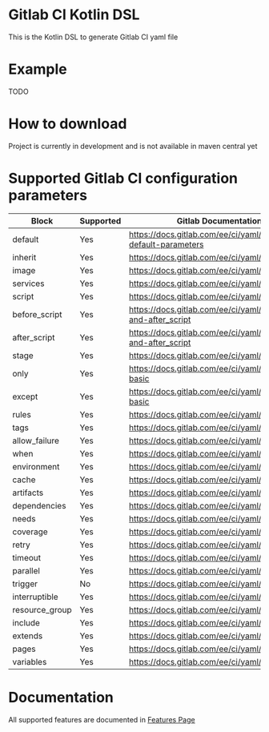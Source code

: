 # Gitlab CI Kotlin DSL

This is the Kotlin DSL to generate Gitlab CI yaml file

# Example

TODO

# How to download

Project is currently in development and is not available in maven central yet

# Supported Gitlab CI configuration parameters

| Block          | Supported | Gitlab Documentation link                                            |
| -------------- | --------- |--------------------------------------------------------------------- |
| default        | Yes       | <https://docs.gitlab.com/ee/ci/yaml/#setting-default-parameters>     |
| inherit        | Yes       | <https://docs.gitlab.com/ee/ci/yaml/#inherit>                        |
| image          | Yes       | <https://docs.gitlab.com/ee/ci/yaml/#image>                          |
| services       | Yes       | <https://docs.gitlab.com/ee/ci/yaml/#services>                       |
| script         | Yes       | <https://docs.gitlab.com/ee/ci/yaml/#script>                         |
| before_script  | Yes       | <https://docs.gitlab.com/ee/ci/yaml/#before_script-and-after_script> |
| after_script   | Yes       | <https://docs.gitlab.com/ee/ci/yaml/#before_script-and-after_script> |
| stage          | Yes       | <https://docs.gitlab.com/ee/ci/yaml/#stage>                          |
| only           | Yes       | <https://docs.gitlab.com/ee/ci/yaml/#onlyexcept-basic>               |
| except         | Yes       | <https://docs.gitlab.com/ee/ci/yaml/#onlyexcept-basic>               |
| rules          | Yes       | <https://docs.gitlab.com/ee/ci/yaml/#rules>                          |
| tags           | Yes       | <https://docs.gitlab.com/ee/ci/yaml/#tags>                           |
| allow_failure  | Yes       | <https://docs.gitlab.com/ee/ci/yaml/#allow_failure>                  |
| when           | Yes       | <https://docs.gitlab.com/ee/ci/yaml/#when>                           |
| environment    | Yes       | <https://docs.gitlab.com/ee/ci/yaml/#environment>                    |
| cache          | Yes       | <https://docs.gitlab.com/ee/ci/yaml/#cache>                          |
| artifacts      | Yes       | <https://docs.gitlab.com/ee/ci/yaml/#artifacts>                      |
| dependencies   | Yes       | <https://docs.gitlab.com/ee/ci/yaml/#dependencies>                   |
| needs          | Yes       | <https://docs.gitlab.com/ee/ci/yaml/#needs>                          |
| coverage       | Yes       | <https://docs.gitlab.com/ee/ci/yaml/#coverage>                       |
| retry          | Yes       | <https://docs.gitlab.com/ee/ci/yaml/#retry>                          |
| timeout        | Yes       | <https://docs.gitlab.com/ee/ci/yaml/#timeout>                        |
| parallel       | Yes       | <https://docs.gitlab.com/ee/ci/yaml/#parallel>                       |
| trigger        | No        | <https://docs.gitlab.com/ee/ci/yaml/#trigger>                        |
| interruptible  | Yes       | <https://docs.gitlab.com/ee/ci/yaml/#interruptible>                  |
| resource_group | Yes       | <https://docs.gitlab.com/ee/ci/yaml/#resource_group>                 |
| include        | Yes       | <https://docs.gitlab.com/ee/ci/yaml/#include>                        |
| extends        | Yes       | <https://docs.gitlab.com/ee/ci/yaml/#extends>                        |
| pages          | Yes       | <https://docs.gitlab.com/ee/ci/yaml/#pages>                          |
| variables      | Yes       | <https://docs.gitlab.com/ee/ci/yaml/#variables>                      |

# Documentation

All supported features are documented in [Features Page](/FEATURES.MD)
